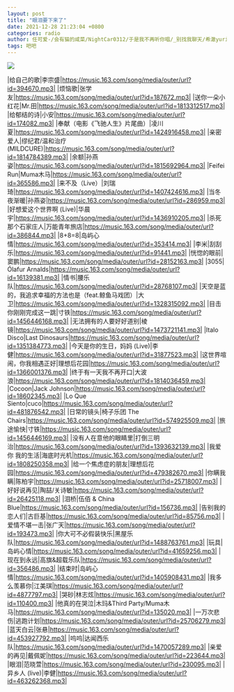 ```yaml
---
layout: post
title: "眼泪要下来了"
date: 2021-12-28 21:23:04 +0800
categories: radio
author: 任可爱-/会有猫的咸菜/NightCar0312/于是我不再听你唱/_别找我聊天/希澈yuri9doo/大藏藏/很哇噻的一只熊/迟豫_/黑矮星-YXY-/歪woodrow
tags: 吧吧
---
```

![]({{site.baseurl}}/images/cover_20211228.jpg)

|给自己的歌|李宗盛|https://music.163.com/song/media/outer/url?id=394670.mp3|
|烦恼歌|张学友|https://music.163.com/song/media/outer/url?id=187672.mp3|
|送你一朵小红花|Mr.田|https://music.163.com/song/media/outer/url?id=1813312517.mp3|
|给郁结的诗|小安|https://music.163.com/song/media/outer/url?id=174082.mp3|
|奉献（电影《飞驰人生》片尾曲）|凌川夏|https://music.163.com/song/media/outer/url?id=1424916458.mp3|
|亲密爱人|缪纪君/温和治疗(MILDCURE)|https://music.163.com/song/media/outer/url?id=1814784389.mp3|
|余额|孙燕姿|https://music.163.com/song/media/outer/url?id=1815692964.mp3|
|Feifei Run|Muma木马|https://music.163.com/song/media/outer/url?id=365586.mp3|
|来不及（Live）|刘瑞琦|https://music.163.com/song/media/outer/url?id=1407424616.mp3|
|当冬夜渐暖|孙燕姿|https://music.163.com/song/media/outer/url?id=286959.mp3|
|好想爱这个世界啊 (Live)|华晨宇|https://music.163.com/song/media/outer/url?id=1436910205.mp3|
|杀死那个石家庄人|万能青年旅店|https://music.163.com/song/media/outer/url?id=386844.mp3|
|8+8=8|岛屿心情|https://music.163.com/song/media/outer/url?id=353414.mp3|
|李米|刮刮乐|https://music.163.com/song/media/outer/url?id=91441.mp3|
|恍惚的眼前|窦鹏|https://music.163.com/song/media/outer/url?id=28152163.mp3|
|3055|Ólafur Arnalds|https://music.163.com/song/media/outer/url?id=16139381.mp3|
|情书|腰乐队|https://music.163.com/song/media/outer/url?id=28768107.mp3|
|天空是蓝的，我追求幸福的方法也是（feat.鲸鱼马戏团）|大卫|https://music.163.com/song/media/outer/url?id=1328315092.mp3|
|目击你刚刚完成这一跳|寸铁|https://music.163.com/song/media/outer/url?id=1456446168.mp3|
|无法拥有的人要好好道别|棱镜|https://music.163.com/song/media/outer/url?id=1473721141.mp3|
|Italo Disco|Last Dinosaurs|https://music.163.com/song/media/outer/url?id=1351384773.mp3|
|今天是你的生日，妈妈 (Live)|李健|https://music.163.com/song/media/outer/url?id=31877523.mp3|
|这世界喧闹，你我相遇正好|理想后花园|https://music.163.com/song/media/outer/url?id=1366001376.mp3|
|终于有一天我不再开口|大波浪|https://music.163.com/song/media/outer/url?id=1814036459.mp3|
|Cocoon|Jack Johnson|https://music.163.com/song/media/outer/url?id=18602345.mp3|
|Lo Que Siento|cuco|https://music.163.com/song/media/outer/url?id=481876542.mp3|
|日常的镜头|椅子乐团 The Chairs|https://music.163.com/song/media/outer/url?id=574925509.mp3|
|旅途愉快|寸铁|https://music.163.com/song/media/outer/url?id=1456446169.mp3|
|没有人在意他的眼睛里|打倒三明治|https://music.163.com/song/media/outer/url?id=1393632139.mp3|
|我爱你 我的生活|海底时光机|https://music.163.com/song/media/outer/url?id=1808250358.mp3|
|给一个焦虑症的朋友|理想后花园|https://music.163.com/song/media/outer/url?id=479382670.mp3|
|你瞒我瞒|陈柏宇|https://music.163.com/song/media/outer/url?id=25718007.mp3|
|好好说再见|陶喆/关诗敏|https://music.163.com/song/media/outer/url?id=26425118.mp3|
|泪桥|伍佰 & China Blue|https://music.163.com/song/media/outer/url?id=156736.mp3|
|告别我的恋人们|古巨基|https://music.163.com/song/media/outer/url?id=85756.mp3|
|爱情不堪一击|张广天|https://music.163.com/song/media/outer/url?id=193473.mp3|
|你大可不必假装快乐|黑屋乐队|https://music.163.com/song/media/outer/url?id=1488763761.mp3|
|玩具|岛屿心情|https://music.163.com/song/media/outer/url?id=41659256.mp3|
|现在到永远|高旗&超载乐队|https://music.163.com/song/media/outer/url?id=356486.mp3|
|结束时|岛屿心情|https://music.163.com/song/media/outer/url?id=1405908431.mp3|
|我多么羡慕你|江美琪|https://music.163.com/song/media/outer/url?id=4877797.mp3|
|哭砂|林志炫|https://music.163.com/song/media/outer/url?id=110400.mp3|
|他真的在哭泣|木玛&Third Party/Muma木马|https://music.163.com/song/media/outer/url?id=135020.mp3|
|一万次悲伤|逃跑计划|https://music.163.com/song/media/outer/url?id=25706279.mp3|
|蓝天白云|张悬|https://music.163.com/song/media/outer/url?id=453927792.mp3|
|呜呜|达闻西乐队|https://music.163.com/song/media/outer/url?id=1470057289.mp3|
|亲爱的再见|戴佩妮|https://music.163.com/song/media/outer/url?id=223644.mp3|
|眼泪|范晓萱|https://music.163.com/song/media/outer/url?id=230095.mp3|
|异乡人 (live)|李健|https://music.163.com/song/media/outer/url?id=463262368.mp3|

